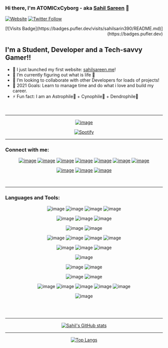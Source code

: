 ### Hi there, I'm ATOMICxCyborg - aka [Sahil Sareen][website] 👋

[![Website](https://img.shields.io/website?label=sahilsareen.me&style=for-the-badge&up_message=Running%20Wild%21&url=https%3A%2F%2Fsahilsareen.me)](https://sahilsareen.me)
[![Twitter Follow](https://img.shields.io/twitter/follow/sahilsarin390?color=%231DA1F2&logo=Twitter&style=for-the-badge)](https://twitter.com/sahilsarin390)
<div align="right">
  [![Visits Badge](https://badges.pufler.dev/visits/sahilsarin390/README.md)](https://badges.pufler.dev)
</div>

## I'm a Student, Developer and a Tech-savvy Gamer!!

- 🔭 I just launched my first website: [sahilsareen.me][website]!
- 🌱 I’m currently figuring out what is life 🤣
- 👯 I’m looking to collaborate with other Developers for loads of projects!
- 🥅 2021 Goals: Learn to manage time and do what i love and build my career.
- ⚡ Fun fact: I am an Astrophile🌌 + Cynophile🐶 + Dendrophile🌳

<br/>

---

<div align = "center">

  [![image](https://img.shields.io/badge/Spotify-1ED760?&style=for-the-badge&logo=spotify&logoColor=white)][spotify]

  [![Spotify](https://novatorem-sahilsarin390.vercel.app/api/spotify)](https://open.spotify.com/user/novatorem-sahilsarin390)

</div>

---

### Connect with me:

<div align = "center">

  [![image](https://img.shields.io/badge/LinkedIn-0077B5?style=for-the-badge&logo=linkedin&logoColor=white)][linkedin]
  [![image](https://img.shields.io/badge/Gmail-D14836?style=for-the-badge&logo=gmail&logoColor=white)][gmail]
  [![image](https://img.shields.io/badge/Twitter-1DA1F2?style=for-the-badge&logo=twitter&logoColor=white)][twitter]
  [![image](https://img.shields.io/badge/Stack_Overflow-FE7A16?style=for-the-badge&logo=stack-overflow&logoColor=white)][stackover]
  [![image](https://img.shields.io/badge/Quora-%23B92B27.svg?&style=for-the-badge&logo=Quora&logoColor=white)][quora]
  [![image](https://img.shields.io/badge/-Hackerrank-2EC866?style=for-the-badge&logo=HackerRank&logoColor=white)][hackerrank]
  [![image](https://img.shields.io/badge/Kaggle-20BEFF?style=for-the-badge&logo=Kaggle&logoColor=white)][kaggle]

  [![image](https://img.shields.io/badge/Instagram-E4405F?style=for-the-badge&logo=instagram&logoColor=white)][instagram]
  [![image](https://img.shields.io/badge/Discord-7289DA?style=for-the-badge&logo=discord&logoColor=white)][discord]
  [![image](https://img.shields.io/badge/YouTube-FF0000?style=for-the-badge&logo=youtube&logoColor=white)][youtube]

</div>

<br/>

---

### Languages and Tools:

<div align="center">

  ![image](https://img.shields.io/badge/C-00599C?style=for-the-badge&logo=c&logoColor=white)
  ![image](https://img.shields.io/badge/C%2B%2B-00599C?style=for-the-badge&logo=c%2B%2B&logoColor=white)
  ![image](https://img.shields.io/badge/Python-FFD43B?style=for-the-badge&logo=python&logoColor=darkgreen)
  ![image](https://img.shields.io/badge/Java-ED8B00?style=for-the-badge&logo=java&logoColor=white)

  ![image](https://img.shields.io/badge/HTML5-E34F26?style=for-the-badge&logo=html5&logoColor=white)
  ![image](https://img.shields.io/badge/CSS3-1572B6?style=for-the-badge&logo=css3&logoColor=white)
  ![image](https://img.shields.io/badge/JavaScript-323330?style=for-the-badge&logo=javascript&logoColor=F7DF1E)

  ![image](https://img.shields.io/badge/React-20232A?style=for-the-badge&logo=react&logoColor=61DAFB)
  ![image](https://img.shields.io/badge/Bootstrap-563D7C?style=for-the-badge&logo=bootstrap&logoColor=white)

  ![image](https://img.shields.io/badge/Numpy-777BB4?style=for-the-badge&logo=numpy&logoColor=white)
  ![image](https://img.shields.io/badge/Pandas-2C2D72?style=for-the-badge&logo=pandas&logoColor=white)
  ![image](https://img.shields.io/badge/Jupyter-F37626.svg?&style=for-the-badge&logo=Jupyter&logoColor=white)
  ![image](https://img.shields.io/badge/Markdown-000000?style=for-the-badge&logo=markdown&logoColor=white)

  ![image](https://img.shields.io/badge/Visual_Studio_Code-0078D4?style=for-the-badge&logo=visual%20studio%20code&logoColor=white)
  ![image](https://img.shields.io/badge/Atom-66595C?style=for-the-badge&logo=Atom&logoColor=white)
  ![image](https://img.shields.io/badge/sublime_text-%23575757.svg?&style=for-the-badge&logo=sublime-text&logoColor=important)

  ![image](https://img.shields.io/badge/Git-F05032?style=for-the-badge&logo=git&logoColor=white)

  ![image](https://img.shields.io/badge/Amazon_AWS-232F3E?style=for-the-badge&logo=amazon-aws&logoColor=white)
  ![image](https://img.shields.io/badge/Vercel-000000?style=for-the-badge&logo=vercel&logoColor=white)

  ![image](https://img.shields.io/badge/Brave-FF1B2D?style=for-the-badge&logo=Brave&logoColor=white)
  ![image](https://img.shields.io/badge/Microsoft_Edge-0078D7?style=for-the-badge&logo=Microsoft-edge&logoColor=white)

  ![image](https://img.shields.io/badge/Windows-0078D6?style=for-the-badge&logo=windows&logoColor=white)
  ![image](https://img.shields.io/badge/mac%20os-000000?style=for-the-badge&logo=apple&logoColor=white)
  ![image](https://img.shields.io/badge/Linux-FCC624?style=for-the-badge&logo=linux&logoColor=black)
  ![image](https://img.shields.io/badge/Android-3DDC84?style=for-the-badge&logo=android&logoColor=white)
  ![image](https://img.shields.io/badge/iOS-000000?style=for-the-badge&logo=ios&logoColor=white)

  ![image](https://img.shields.io/badge/Microsoft_Office-D83B01?style=for-the-badge&logo=microsoft-office&logoColor=white)

</div>

<br/>
<br/>

---

<!--START_SECTION:activity-->


<div align="center">

  [![Sahil's GitHub stats](https://github-readme-stats.vercel.app/api?username=sahilsarin390&hide=prs&show_icons=true&theme=radical)](https://github.com/anuraghazra/github-readme-stats)

</div>

---

<div align="center">

  [![Top Langs](https://github-readme-stats.vercel.app/api/top-langs/?username=sahilsarin390&theme=vision-friendly-dark&langs_count=7)](https://github.com/anuraghazra/github-readme-stats)

</div>

[gmail]: mailto:sahilsarin390@smail.com
[discord]: https://discordapp.com/users/262894005652684801
[website]: https://sahilsareen.me
[twitter]: https://twitter.com/sahilsarin390
[youtube]: https://www.youtube.com/channel/UClcfv9zY5qWePe1aUYDOiyw
[instagram]: https://instagram.com/imsahilsareen
[linkedin]: https://linkedin.com/in/sahil--sareen
[stackover]: https://stackoverflow.com/users/16539435/sahil-sareen
[quora]: https://www.quora.com/profile/Sahil-Sareen-25
[hackerrank]: https://www.hackerrank.com/ss5087
[kaggle]: https://www.kaggle.com/atomicxcyborg
[spotify]: https://open.spotify.com/user/21beqotaulsyu7s4xweeoq4fq
